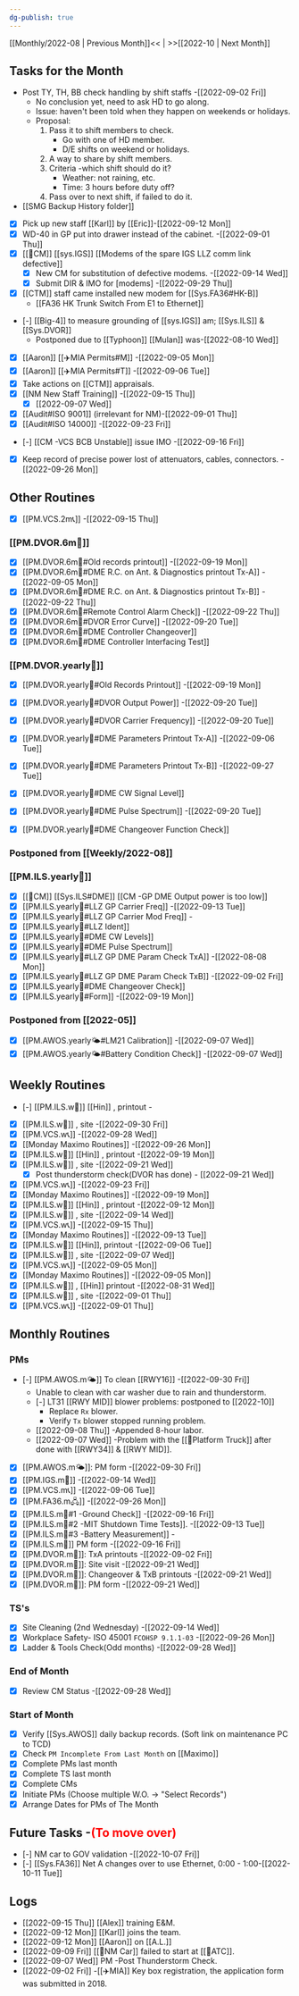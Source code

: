 ```yaml
---
dg-publish: true
---
```

[[Monthly/2022-08 | Previous Month]]<< | >>[[2022-10 | Next Month]]
## Tasks for the Month
-  Post TY, TH, BB check handling by shift staffs -[[2022-09-02 Fri]]
	- No conclusion yet, need to ask HD to go along.
	- Issue: haven't been told when they happen on weekends or holidays.
	- Proposal: 
		1. Pass it to shift members to check.
			- Go with one of HD member.
			- D/E shifts on weekend or holidays.
		2. A way to share by shift members.
		3. Criteria -which shift should do it?
			- Weather: not raining, etc.
			- Time: 3 hours before duty off?
		4. Pass over to next shift, if failed to do it.
- [[SMG Backup History folder]]
- [x] Pick up new staff [[Karl]] by [[Eric]]-[[2022-09-12 Mon]]
- [x] WD-40 in GP put into drawer instead of the cabinet. -[[2022-09-01 Thu]]
- [x] [[🐞CM]] [[sys.IGS]] [[Modems of the spare IGS LLZ comm link defective]] 
	- [x] New CM for substitution of defective modems. -[[2022-09-14 Wed]]
	- [x] Submit DIR & IMO for [modems] -[[2022-09-29 Thu]]
- [x] [[CTM]] staff came installed new modem for [[Sys.FA36#HK-B]] 
	- [[FA36 HK Trunk Switch From E1 to Ethernet]]	
- [-] [[Big-4]] to measure grounding of [[sys.IGS]] am; [[Sys.ILS]] & [[Sys.DVOR]]
	- Postponed due to [[Typhoon]] [[Mulan]] was-[[2022-08-10 Wed]]
- [x] [[Aaron]] [[✈️MIA Permits#M]] -[[2022-09-05 Mon]]
- [x] [[Aaron]] [[✈️MIA Permits#T]] -[[2022-09-06 Tue]]
- [x] Take actions on [[CTM]] appraisals. 
- [x] [[NM New Staff Training]] -[[2022-09-15 Thu]]
	- [x] [[2022-09-07 Wed]]
- [x] [[Audit#ISO 9001]] (irrelevant for NM)-[[2022-09-01 Thu]]
- [x] [[Audit#ISO 14000]] -[[2022-09-23 Fri]]
- [-] [[CM -VCS BCB Unstable]] issue IMO -[[2022-09-16 Fri]]
- [x] Keep record of precise power lost of attenuators, cables, connectors. -[[2022-09-26 Mon]]
## Other Routines
- [x] [[PM.VCS.2m📞]] -[[2022-09-15 Thu]]
### [[PM.DVOR.6m🧭]]
- [x] [[PM.DVOR.6m🧭#Old records printout]] -[[2022-09-19 Mon]]
- [x] [[PM.DVOR.6m🧭#DME R.C. on Ant. & Diagnostics printout Tx-A]] -[[2022-09-05 Mon]]
- [x] [[PM.DVOR.6m🧭#DME R.C. on Ant. & Diagnostics printout Tx-B]] -[[2022-09-22 Thu]]
- [x] [[PM.DVOR.6m🧭#Remote Control Alarm Check]] -[[2022-09-22 Thu]]
- [x] [[PM.DVOR.6m🧭#DVOR Error Curve]] -[[2022-09-20 Tue]]
- [x] [[PM.DVOR.6m🧭#DME Controller Changeover]]
- [x] [[PM.DVOR.6m🧭#DME Controller Interfacing Test]]
### [[PM.DVOR.yearly🧭]]
- [x] [[PM.DVOR.yearly🧭#Old Records Printout]] -[[2022-09-19 Mon]]
- [x] [[PM.DVOR.yearly🧭#DVOR Output Power]] -[[2022-09-20 Tue]]
- [x] [[PM.DVOR.yearly🧭#DVOR Carrier Frequency]] -[[2022-09-20 Tue]]
- [x] [[PM.DVOR.yearly🧭#DME Parameters Printout Tx-A]] -[[2022-09-06 Tue]]
- [x] [[PM.DVOR.yearly🧭#DME Parameters Printout Tx-B]] -[[2022-09-27 Tue]]

- [x] [[PM.DVOR.yearly🧭#DME CW Signal Level]]
- [x] [[PM.DVOR.yearly🧭#DME Pulse Spectrum]] -[[2022-09-20 Tue]]
- [x] [[PM.DVOR.yearly🧭#DME Changeover Function Check]]
### Postponed from [[Weekly/2022-08]]
### [[PM.ILS.yearly🛬]]
- [x] [[🐞CM]] [[Sys.ILS#DME]] [[CM -GP DME Output power is too low]]
- [x] [[PM.ILS.yearly🛬#LLZ GP Carrier Freq]] -[[2022-09-13 Tue]]
- [x] [[PM.ILS.yearly🛬#LLZ GP Carrier Mod Freq]] -
- [x] [[PM.ILS.yearly🛬#LLZ Ident]]
- [x] [[PM.ILS.yearly🛬#DME CW Levels]]
- [x] [[PM.ILS.yearly🛬#DME Pulse Spectrum]]
 - [x] [[PM.ILS.yearly🛬#LLZ GP DME Param Check TxA]] -[[2022-08-08 Mon]]
 - [x] [[PM.ILS.yearly🛬#LLZ GP DME Param Check TxB]] -[[2022-09-02 Fri]]
- [x] [[PM.ILS.yearly🛬#DME Changeover Check]]
- [x] [[PM.ILS.yearly🛬#Form]] -[[2022-09-19 Mon]]
### Postponed from [[2022-05]]
- [x] [[PM.AWOS.yearly🌤️#LM21 Calibration]] -[[2022-09-07 Wed]]
- [x] [[PM.AWOS.yearly🌤️#Battery Condition Check]] -[[2022-09-07 Wed]]
## Weekly Routines
- [-] [[PM.ILS.w🛬]] [[Hin]] , printout -
- [x] [[PM.ILS.w🛬]] , site -[[2022-09-30 Fri]]
- [x] [[PM.VCS.w📞]] -[[2022-09-28 Wed]]
- [x] [[Monday Maximo Routines]] -[[2022-09-26 Mon]]
- [x] [[PM.ILS.w🛬]] [[Hin]] , printout -[[2022-09-19 Mon]]
- [x] [[PM.ILS.w🛬]] , site -[[2022-09-21 Wed]]
	- [x] Post thunderstorm check(DVOR has done) - [[2022-09-21 Wed]]
- [x] [[PM.VCS.w📞]] -[[2022-09-23 Fri]]
- [x] [[Monday Maximo Routines]] -[[2022-09-19 Mon]]
- [x] [[PM.ILS.w🛬]] [[Hin]] , printout -[[2022-09-12 Mon]]
- [x] [[PM.ILS.w🛬]] , site -[[2022-09-14 Wed]]
- [x] [[PM.VCS.w📞]] -[[2022-09-15 Thu]]
- [x] [[Monday Maximo Routines]] -[[2022-09-13 Tue]]
- [x] [[PM.ILS.w🛬]] [[Hin]], printout -[[2022-09-06 Tue]]
- [x] [[PM.ILS.w🛬]] , site -[[2022-09-07 Wed]]
- [x] [[PM.VCS.w📞]] -[[2022-09-05 Mon]]
- [x] [[Monday Maximo Routines]] -[[2022-09-05 Mon]]
- [x] [[PM.ILS.w🛬]] , [[Hin]] printout -[[2022-08-31 Wed]]
- [x] [[PM.ILS.w🛬]] , site -[[2022-09-01 Thu]]
- [x] [[PM.VCS.w📞]] -[[2022-09-01 Thu]]
## Monthly Routines
### PMs
- [-] [[PM.AWOS.m🌤️]] To clean [[RWY16]] -[[2022-09-30 Fri]]
	- Unable to clean with car washer due to rain and thunderstorm.
	- [-] LT31 [[RWY MID]] blower problems: postponed to [[2022-10]]
		- Replace `Rx` blower.
		- Verify `Tx` blower stopped running problem.
	- [[2022-09-08 Thu]] -Appended 8-hour labor.
	- [[2022-09-07 Wed]] -Problem with the [[🚚Platform Truck]] after done with [[RWY34]] & [[RWY MID]].
- [x] [[PM.AWOS.m🌤️]]: PM form -[[2022-09-30 Fri]]
- [x] [[PM.IGS.m🛫]] -[[2022-09-14 Wed]]
- [x] [[PM.VCS.m📞]] -[[2022-09-06 Tue]]
- [x] [[PM.FA36.m🖧]] -[[2022-09-26 Mon]]
- [x] [[PM.ILS.m🛬#1 -Ground Check]] -[[2022-09-16 Fri]]
- [x] [[PM.ILS.m🛬#2 -MIT Shutdown Time Tests]]. -[[2022-09-13 Tue]]
- [x] [[PM.ILS.m🛬#3 -Battery Measurement]] -
- [x] [[PM.ILS.m🛬]] PM form -[[2022-09-16 Fri]]
- [x] [[PM.DVOR.m🧭]]: TxA printouts -[[2022-09-02 Fri]]
- [x] [[PM.DVOR.m🧭]]: Site visit -[[2022-09-21 Wed]]
- [x] [[PM.DVOR.m🧭]]: Changeover & TxB printouts -[[2022-09-21 Wed]]
- [x] [[PM.DVOR.m🧭]]: PM form -[[2022-09-21 Wed]]
### TS's
- [x] Site Cleaning (2nd Wednesday) -[[2022-09-14 Wed]]
- [x] Workplace Safety- ISO 45001 `FCOHSP 9.1.1-03` -[[2022-09-26 Mon]]
- [x] Ladder & Tools Check(Odd months) -[[2022-09-28 Wed]]
### End of Month
- [x] Review CM Status -[[2022-09-28 Wed]]
### Start of Month
- [x] Verify [[Sys.AWOS]] daily backup records. (Soft link on maintenance PC to TCD)
- [x] Check `PM Incomplete From Last Month` on [[Maximo]]
- [x] Complete PMs last month
- [x] Complete TS last month
- [x] Complete CMs
- [x] Initiate PMs (Choose multiple W.O. -> "Select Records")
- [x] Arrange Dates for PMs of The Month

## Future Tasks -<span style='color: red'>(To move over)</span>
- [-] NM car to GOV validation -[[2022-10-07 Fri]] 
- [-] [[Sys.FA36]] Net A changes over to use Ethernet, 0:00 - 1:00-[[2022-10-11 Tue]]

## Logs
- [[2022-09-15 Thu]] [[Alex]] training E&M.
- [[2022-09-12 Mon]] [[Karl]] joins the team.
- [[2022-09-12 Mon]] [[Aaron]] on [[A.L.]]
- [[2022-09-09 Fri]] [[🚗NM Car]] failed to start at [[🗼ATC]].
- [[2022-09-07 Wed]] PM -Post Thunderstorm Check.
- [[2022-09-02 Fri]] -[[✈️MIA]] Key box registration, the application form was submitted in 2018.
